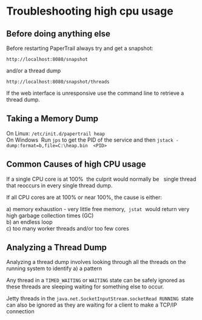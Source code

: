 Troubleshooting high cpu usage
==============================

Before doing anything else
--------------------------

Before restarting PaperTrail always try and get a snapshot:

`http://localhost:8080/snapshot`

and/or a thread dump  

`http://localhost:8080/snapshot/threads`

If the web interface is unresponsive use the command line to retrieve a
thread dump.

## Taking a Memory Dump

On Linux: `/etc/init.d/papertrail heap`  
On Windows <Java Bin Directory>  Run `jps` to get the PID of the service and then `jstack -dump:format=b,file=C:\heap.bin  <PID>`  

Common Causes of high CPU usage
-------------------------------

If a single CPU core is at 100%  the culprit would normally be   single
thread that reoccurs in every single thread dump.

If all CPU cores are at 100% or near 100%, the cause is either:

a) memory exhaustion - very little free memory,  `jstat`  would return
very high garbage collection times (GC)  
b) an endless loop  
c) too many worker threads and/or too few cores
  

Analyzing a Thread Dump
-----------------------------

Analyzing a thread dump involves looking through all the threads on the
running system to identify a) a pattern 

Any thread in a `TIMED_WAITING` or `WAITING` state can be safely ignored
as these threads are sleeping waiting for something else to occur.

Jetty threads in
the `java.net.SocketInputStream.socketRead RUNNING `state can also be
ignored as they are waiting for a client to make a TCP/IP connection
  


